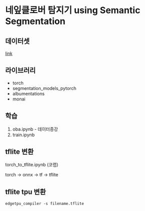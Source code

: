 # 네잎클로버 탐지기 using Semantic Segmentation

## 데이터셋
[link](https://biomedicalcomputervision.uniandes.edu.co/publications/finding-four-leaf-clovers-a-benchmark-for-fine-grained-object-localization/)

## 라이브러리
* torch
* segmentation_models_pytorch
* albumentations
* monai

## 학습
1. oba.ipynb - 데이터증강
2. train.ipynb

## tflite 변환
torch_to_tflite.ipynb (코랩)

torch -> onnx -> tf -> tflite

## tflite tpu 변환
```
edgetpu_compiler -s filename.tflite
```